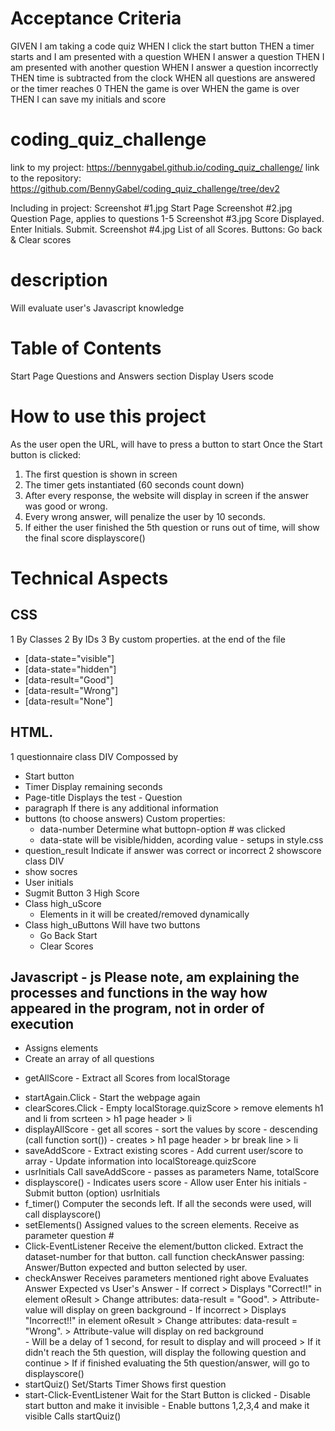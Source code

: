 Acceptance Criteria
=============================
GIVEN I am taking a code quiz
WHEN I click the start button
THEN a timer starts and I am presented with a question
WHEN I answer a question
THEN I am presented with another question
WHEN I answer a question incorrectly
THEN time is subtracted from the clock
WHEN all questions are answered or the timer reaches 0
THEN the game is over
WHEN the game is over
THEN I can save my initials and score

# coding_quiz_challenge
link to my project:      https://bennygabel.github.io/coding_quiz_challenge/
link to the repository:  https://github.com/BennyGabel/coding_quiz_challenge/tree/dev2

Including in project:    Screenshot #1.jpg      Start Page
                         Screenshot #2.jpg      Question Page, applies to questions 1-5
                         Screenshot #3.jpg      Score Displayed. Enter Initials. Submit.
                         Screenshot #4.jpg      List of all Scores. Buttons: Go back & Clear scores


# description
Will evaluate user's Javascript knowledge

# Table of Contents
Start Page
Questions and Answers section
Display Users scode

# How to use this project 
As the user open the URL, will have to press a button to start
Once the Start button is clicked:
1) The first question is shown in screen
2) The timer gets instantiated (60 seconds count down)
3) After every response, the website will display in screen if the answer was good or wrong.
4) Every wrong answer, will penalize the user by 10 seconds.
5) If either the user finished the 5th question or runs out of time, will show the final score displayscore()


Technical Aspects
============================================================================================================================================
CSS
--------------------------------------------------------------------------------------------------------------------------------------------
1 By Classes
2 By IDs
3 By custom properties. at the end of the file 
  - [data-state="visible"]
  - [data-state="hidden"] 
  - [data-result="Good"] 
  - [data-result="Wrong"] 
  - [data-result="None"] 

HTML.
--------------------------------------------------------------------------------------------------------------------------------------------
1 questionnaire class DIV
  Compossed by 
  - Start button 
  - Timer             Display remaining seconds
  - Page-title        Displays the test - Question
  - paragraph         If there is any additional information
  - buttons  (to choose answers)
    Custom properties:
    * data-number     Determine what buttopn-option # was clicked
    * data-state      will be visible/hidden, acording value - setups in style.css
  - question_result   Indicate if answer was correct or incorrect
2 showscore     class DIV
  - show socres
  - User initials     
  - Sugmit Button
3 High Score
  - Class high_uScore 
    * Elements in it will be created/removed dynamically
  - Class high_uButtons     Will have two buttons
    * Go Back         Start 
    * Clear Scores
  

Javascript - js     Please note, am explaining the processes and functions in the way how appeared in the program, not in order of execution
--------------------------------------------------------------------------------------------------------------------------------------------
* Assigns elements
* Create an array of all questions

- getAllScore         - Extract all Scores from localStorage
* startAgain.Click    - Start the webpage again
* clearScores.Click   - Empty localStorage.quizScore
                        > remove elements h1 and li from scrteen
                        > h1    page header
                        > li
* displayAllScore     - get all scores 
                      - sort the values by score - descending   (call function sort())
                      - creates
                        > h1    page header
                        > br    break line
                        > li
* saveAddScore        - Extract existing scores
                      - Add current user/score to array
                      - Update information into localStoreage.quizScore
* usrInitials         Call saveAddScore - passes as parameters Name, totalScore
* displayscore()      - Indicates users score
                      - Allow user Enter his initials
                      - Submit button (option) usrInitials
* f_timer()           Computer the seconds left. If all the seconds were used, will call displayscore()
* setElements()       Assigned values to the screen elements. Receive as parameter question #
* Click-EventListener Receive the element/button clicked. 
                      Extract the dataset-number for that button.
                      call function checkAnswer passing: Answer/Button expected and button selected by user.
* checkAnswer         Receives parameters mentioned right above
                      Evaluates Answer Expected vs User's Answer
                      - If correct
                        > Displays "Correct!!" in element oResult
                        > Change attributes: data-result = "Good". 
                        > Attribute-value will display on green background
                      - If incorrect
                        > Displays "Incorrect!!" in element oResult
                        > Change attributes: data-result = "Wrong". 
                        > Attribute-value will display on red background                      
                      - Will be a delay of 1 second, for result to display and will proceed
                        > If it didn't reach the 5th question, will display the following question and continue
                        > If if finished evaluating the 5th question/answer, will go to displayscore()
* startQuiz()         Set/Starts Timer
                      Shows first question
* start-Click-EventListener
                      Wait for the Start Button is clicked
                      - Disable start button and make it invisible
                      - Enable buttons 1,2,3,4 and make it visible
                      Calls startQuiz() 
